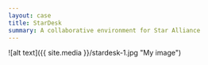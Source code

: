 ```yaml
---
layout: case
title: StarDesk
summary: A collaborative environment for Star Alliance
---
```


![alt text]({{ site.media }}/stardesk-1.jpg "My image")  